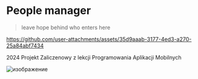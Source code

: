 # People manager   

> leave hope behind who enters here  

https://github.com/user-attachments/assets/35d9aaab-3177-4ed3-a270-25a84abf7434



2024 Projekt Zaliczenowy z lekcji Programowania Aplikacji Mobilnych  

![изображение](https://github.com/user-attachments/assets/bd4d7f20-ce0e-4ecd-8ec2-5f98ddbf35e0)


